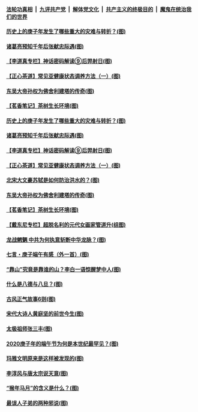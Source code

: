 

####  [法轮功真相](../../../../basic/blob/master/README.md?t=06291302) &nbsp;|&nbsp; [九评共产党](../../../../9ping.md/blob/master/README.md?t=06291302) &nbsp;|&nbsp; [解体党文化](../../../../jtdwh.md/blob/master/README.md?t=06291302)  &nbsp;|&nbsp; [共产主义的终极目的](../../../../gczydzjmd.md/blob/master/README.md?t=06291302) &nbsp;|&nbsp; [魔鬼在统治我们的世界](../../../../mgztzwmdsj.md/blob/master/README.md?t=06291302) 

#### [历史上的庚子年发生了哪些重大的灾难与转折？(图)](../pages/p7/937991.md?t=06291302) 

#### [诸葛亮预知千年后张献忠际遇(图)](../pages/p7/937564.md?t=06291302) 

#### [【李道真专栏】神话密码解读⑨后羿射日(图)](../pages/p7/937560.md?t=06291302) 

#### [【正心茶道】常见亚健康状态调养方法（一）(图)](../pages/p7/937556.md?t=06291302) 

#### [东吴大帝孙权为佛舍利建塔的传奇(图)](../pages/p7/937764.md?t=06291302) 

#### [【茗香笔记】茶树生长环境(图)](../pages/p7/937562.md?t=06291302) 

#### [历史上的庚子年发生了哪些重大的灾难与转折？(图)](../pages/p7/937991.md?t=06291302) 

#### [诸葛亮预知千年后张献忠际遇(图)](../pages/p7/937564.md?t=06291302) 

#### [【李道真专栏】神话密码解读⑨后羿射日(图)](../pages/p7/937560.md?t=06291302) 

#### [【正心茶道】常见亚健康状态调养方法（一）(图)](../pages/p7/937556.md?t=06291302) 

#### [北宋大文豪苏轼是如何防治洪水的？(图)](../pages/p7/937874.md?t=06291302) 

#### [东吴大帝孙权为佛舍利建塔的传奇(图)](../pages/p7/937764.md?t=06291302) 

#### [【茗香笔记】茶树生长环境(图)](../pages/p7/937562.md?t=06291302) 

#### [【戴东尼专栏】超脱名利的元代女画家管道升(组图)](../pages/p7/935043.md?t=06291302) 

#### [龙战魍魉 中共为何执意斩断中华龙脉？(图)](../pages/p7/937761.md?t=06291302) 

#### [七言・庚子端午有感（外一首）(图)](../pages/p7/937763.md?t=06291302) 

#### [“靠山”究竟是靠谁的山？李白一语惊醒梦中人(图)](../pages/p7/937659.md?t=06291302) 

#### [什么是八德与八旦？(图)](../pages/p7/937355.md?t=06291302) 

#### [古风正气故事6则(图)](../pages/p7/936931.md?t=06291302) 

#### [宋代大诗人黄庭坚的前世今生(图)](../pages/p7/937617.md?t=06291302) 

#### [太极祖师张三丰(图)](../pages/p7/937351.md?t=06291302) 

#### [2020庚子年的端午节为何是本世纪最罕见？(图)](../pages/p7/937552.md?t=06291302) 

#### [玛雅文明原来是这样被发现的(图)](../pages/p7/937511.md?t=06291302) 

#### [李淳风与唐太宗说天意(图)](../pages/p7/937350.md?t=06291302) 

#### [“猴年马月”的含义是什么？(图)](../pages/p7/937346.md?t=06291302) 

#### [最误人子弟的两种邪说(图)](../pages/p7/937431.md?t=06291302) 

